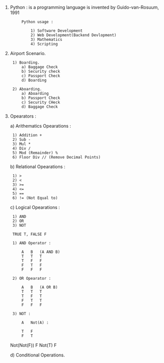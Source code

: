 
1) Python : is a programming language
            is invented by Guido-van-Rosuum, 1991

            Python usage : 

                1) Software Development
                2) Web Development(Backend Devlopment)
                3) Mathematics
                4) Scripting

2) Airport Scenario.

        1) Boarding.
            a) Baggage Check
            b) Security check
            c) Passport Check
            d) Boarding

        2) Aboarding.
            a) Aboarding
            b) Passport Check
            c) Security CHeck
            d) Baggage Check

3) Opearators : 

    a) Arithematics Opearations : 

        1) Addition +
        2) Sub -
        3) Mul *
        4) Div /
        5) Mod (Remainder) %
        6) Floor Div // (Remove Decimal Points)

    b) Relational Opearations :

        1) >
        2) <
        3) >=
        4) <=
        5) == 
        6) != (Not Equal to)

    c) Logical Opearations :

        1) AND
        2) OR
        3) NOT

        TRUE T, FALSE F

        1) AND Operator : 

            A   B   (A AND B)
            T   T   T
            T   F   F
            F   T   F
            F   F   F

        2) OR Opearator : 

            A   B   (A OR B)
            T   T   T
            T   F   T
            F   T   T
            F   F   F

        3) NOT :

            A   Not(A) :

            T   F
            F   T
    Not(Not(F)) F
        Not(T)
        F

    d) Conditional Operations.

